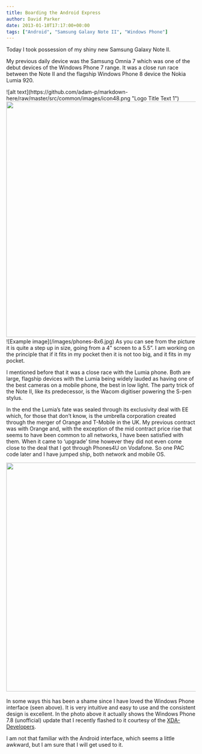 ```yaml
---
title: Boarding the Android Express
author: David Parker
date: 2013-01-10T17:17:00+00:00
tags: ["Android", "Samsung Galaxy Note II", "Windows Phone"]
---
```

Today I took possession of my shiny new Samsung Galaxy Note II.

My previous daily device was the Samsung Omnia 7 which was one of the debut devices of the Windows Phone 7 range. It was a close run race between the Note II and the flagship Windows Phone 8 device the Nokia Lumia 920.

<div id="scid:8747F07C-CDE8-481f-B0DF-C6CFD074BF67:94e67db0-58e8-4b65-b628-ea521a8eb997" class="wlWriterEditableSmartContent" style="margin:0;display:inline;float:none;padding:0;">
  ![alt text](https://github.com/adam-p/markdown-here/raw/master/src/common/images/icon48.png "Logo Title Text 1")<img src="http://lh3.ggpht.com/-nm1nkX-OyoY/UO73iSbP-oI/AAAAAAAAAOE/doju_88PP8A/phones%25255B16%25255D.png?imgmax=800" alt="" width="580" height="627" border="0" /></a>
</div>
![Example image](/images/phones-8x6.jpg)
As you can see from the picture it is quite a step up in size, going from a 4” screen to a 5.5”. I am working on the principle that if it fits in my pocket then it is not too big, and it fits in my pocket.

I mentioned before that it was a close race with the Lumia phone. Both are large, flagship devices with the Lumia being widely lauded as having one of the best cameras on a mobile phone, the best in low light. The party trick of the Note II, like its predecessor, is the Wacom digitiser powering the S-pen stylus.

In the end the Lumia’s fate was sealed through its exclusivity deal with EE which, for those that don’t know, is the umbrella corporation created through the merger of Orange and T-Mobile in the UK. My previous contract was with Orange and, with the exception of the mid contract price rise that seems to have been common to all networks, I have been satisfied with them. When it came to ‘upgrade’ time however they did not even come close to the deal that I got through Phones4U on Vodafone. So one PAC code later and I have jumped ship, both network and mobile OS.

<div id="scid:8747F07C-CDE8-481f-B0DF-C6CFD074BF67:97083522-87b2-4e94-8686-d31a37b6b4c2" class="wlWriterEditableSmartContent" style="margin:0;display:inline;float:none;padding:0;">
  <a title="The home screen of the two devices." href="http://lh5.ggpht.com/-v0F8uyiviEs/UO73j2PDxhI/AAAAAAAAAOM/-E_KmYZAP6w/phones2-8x6.jpg?imgmax=800" rel="thumbnail"><img src="http://lh3.ggpht.com/-l8PJd3gFYd4/UO73l80ByAI/AAAAAAAAAOU/cdzxfZzKEP8/phones2%25255B10%25255D.png?imgmax=800" alt="" width="580" height="609" border="0" /></a>
</div>

In some ways this has been a shame since I have loved the Windows Phone interface (seen above). It is very intuitive and easy to use and the consistent design is excellent. In the photo above it actually shows the Windows Phone 7.8 (unofficial) update that I recently flashed to it courtesy of the <a href="http://forum.xda-developers.com/showthread.php?t=2010962" target="_blank">XDA-Developers</a>.

I am not that familiar with the Android interface, which seems a little awkward, but I am sure that I will get used to it.